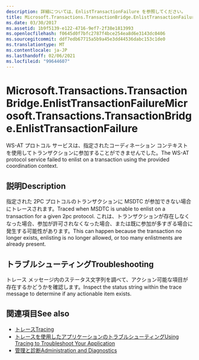 ```yaml
---
description: 詳細については、EnlistTransactionFailure を参照してください。
title: Microsoft.Transactions.TransactionBridge.EnlistTransactionFailure
ms.date: 03/30/2017
ms.assetid: 1b9f5139-e122-4716-9ef7-2f38e1813993
ms.openlocfilehash: f0645d0f7bfc2787f4bce254ea8d6e3143dc0406
ms.sourcegitcommit: ddf7edb67715a5b9a45e3dd44536dabc153c1de0
ms.translationtype: MT
ms.contentlocale: ja-JP
ms.lasthandoff: 02/06/2021
ms.locfileid: "99644607"
---
```

# <a name="microsofttransactionstransactionbridgeenlisttransactionfailure"></a><span data-ttu-id="b8cd2-103">Microsoft.Transactions.TransactionBridge.EnlistTransactionFailure</span><span class="sxs-lookup"><span data-stu-id="b8cd2-103">Microsoft.Transactions.TransactionBridge.EnlistTransactionFailure</span></span>

<span data-ttu-id="b8cd2-104">WS-AT プロトコル サービスは、指定されたコーディネーション コンテキストを使用してトランザクションに参加することができませんでした。</span><span class="sxs-lookup"><span data-stu-id="b8cd2-104">The WS-AT protocol service failed to enlist on a transaction using the provided coordination context.</span></span>  
  
## <a name="description"></a><span data-ttu-id="b8cd2-105">説明</span><span class="sxs-lookup"><span data-stu-id="b8cd2-105">Description</span></span>  

 <span data-ttu-id="b8cd2-106">指定された 2PC プロトコルのトランザクションに MSDTC が参加できない場合にトレースされます。</span><span class="sxs-lookup"><span data-stu-id="b8cd2-106">Traced when MSDTC is unable to enlist on a transaction for a given 2pc protocol.</span></span>  <span data-ttu-id="b8cd2-107">これは、トランザクションが存在しなくなった場合、参加が許可されなくなった場合、または既に参加が多すぎる場合に発生する可能性があります。</span><span class="sxs-lookup"><span data-stu-id="b8cd2-107">This can happen because the transaction no longer exists, enlisting is no longer allowed, or too many enlistments are already present.</span></span>  
  
## <a name="troubleshooting"></a><span data-ttu-id="b8cd2-108">トラブルシューティング</span><span class="sxs-lookup"><span data-stu-id="b8cd2-108">Troubleshooting</span></span>  

 <span data-ttu-id="b8cd2-109">トレース メッセージ内のステータス文字列を調べて、アクション可能な項目が存在するかどうかを確認します。</span><span class="sxs-lookup"><span data-stu-id="b8cd2-109">Inspect the status string within the trace message to determine if any actionable item exists.</span></span>  
  
## <a name="see-also"></a><span data-ttu-id="b8cd2-110">関連項目</span><span class="sxs-lookup"><span data-stu-id="b8cd2-110">See also</span></span>

- [<span data-ttu-id="b8cd2-111">トレース</span><span class="sxs-lookup"><span data-stu-id="b8cd2-111">Tracing</span></span>](index.md)
- [<span data-ttu-id="b8cd2-112">トレースを使用したアプリケーションのトラブルシューティング</span><span class="sxs-lookup"><span data-stu-id="b8cd2-112">Using Tracing to Troubleshoot Your Application</span></span>](using-tracing-to-troubleshoot-your-application.md)
- [<span data-ttu-id="b8cd2-113">管理と診断</span><span class="sxs-lookup"><span data-stu-id="b8cd2-113">Administration and Diagnostics</span></span>](../index.md)
